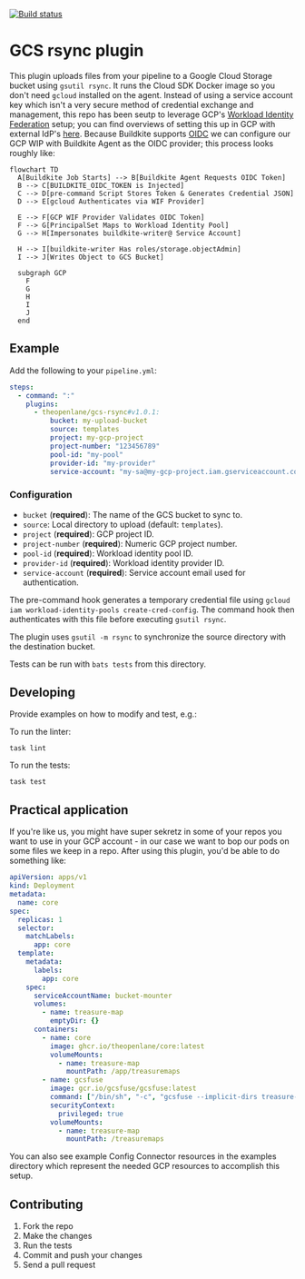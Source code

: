 [![Build status](https://badge.buildkite.com/e1c8545c9e2647b171a8f71f6e03ceeb4c56cc09651f38c679.svg)](https://buildkite.com/theopenlane/gcs-rsync-buildkite-plugin)

# GCS rsync plugin

This plugin uploads files from your pipeline to a Google Cloud Storage bucket using `gsutil rsync`. It runs the Cloud SDK Docker image so you don't need `gcloud` installed on the agent. Instead of using a service account key which isn't a very secure method of credential exchange and management, this repo has been seutp to leverage GCP's [Workload Identity Federation](https://cloud.google.com/iam/docs/workload-identity-federation) setup; you can find overviews of setting this up in GCP with external IdP's [here](https://cloud.google.com/iam/docs/workload-identity-federation-with-other-providers#file-sourced-credentials). Because Buildkite supports [OIDC](https://buildkite.com/docs/pipelines/security/oidc) we can configure our GCP WIP with Buildkite Agent as the OIDC provider; this process looks roughly like:

```mermaid
flowchart TD
  A[Buildkite Job Starts] --> B[Buildkite Agent Requests OIDC Token]
  B --> C[BUILDKITE_OIDC_TOKEN is Injected]
  C --> D[pre-command Script Stores Token & Generates Credential JSON]
  D --> E[gcloud Authenticates via WIF Provider]

  E --> F[GCP WIF Provider Validates OIDC Token]
  F --> G[PrincipalSet Maps to Workload Identity Pool]
  G --> H[Impersonates buildkite-writer@ Service Account]

  H --> I[buildkite-writer Has roles/storage.objectAdmin]
  I --> J[Writes Object to GCS Bucket]

  subgraph GCP
    F
    G
    H
    I
    J
  end
```

## Example

Add the following to your `pipeline.yml`:

```yml
steps:
  - command: ":"
    plugins:
      - theopenlane/gcs-rsync#v1.0.1:
          bucket: my-upload-bucket
          source: templates
          project: my-gcp-project
          project-number: "123456789"
          pool-id: "my-pool"
          provider-id: "my-provider"
          service-account: "my-sa@my-gcp-project.iam.gserviceaccount.com"
```

### Configuration

* `bucket` (**required**): The name of the GCS bucket to sync to.
* `source`: Local directory to upload (default: `templates`).
* `project` (**required**): GCP project ID.
* `project-number` (**required**): Numeric GCP project number.
* `pool-id` (**required**): Workload identity pool ID.
* `provider-id` (**required**): Workload identity provider ID.
* `service-account` (**required**): Service account email used for authentication.

The pre-command hook generates a temporary credential file using
`gcloud iam workload-identity-pools create-cred-config`. The command hook then
authenticates with this file before executing `gsutil rsync`.

The plugin uses `gsutil -m rsync` to synchronize the source directory with the destination bucket.

Tests can be run with `bats tests` from this directory.

## Developing

Provide examples on how to modify and test, e.g.:

To run the linter:
```shell
task lint
```

To run the tests:

```shell
task test
```
## Practical application

If you're like us, you might have super sekretz in some of your repos you want to use in your GCP account - in our case we want to bop our pods on some files we keep in a repo. After using this plugin, you'd be able to do something like:

```yaml
apiVersion: apps/v1
kind: Deployment
metadata:
  name: core
spec:
  replicas: 1
  selector:
    matchLabels:
      app: core
  template:
    metadata:
      labels:
        app: core
    spec:
      serviceAccountName: bucket-mounter
      volumes:
        - name: treasure-map
          emptyDir: {}
      containers:
        - name: core
          image: ghcr.io/theopenlane/core:latest
          volumeMounts:
            - name: treasure-map
              mountPath: /app/treasuremaps
        - name: gcsfuse
          image: gcr.io/gcsfuse/gcsfuse:latest
          command: ["/bin/sh", "-c", "gcsfuse --implicit-dirs treasure-map-bucket /treasuremaps && sleep infinity"]
          securityContext:
            privileged: true
          volumeMounts:
            - name: treasure-map
              mountPath: /treasuremaps
```

You can also see example Config Connector resources in the examples directory which represent the needed GCP resources to accomplish this setup.

## Contributing

1. Fork the repo
1. Make the changes
1. Run the tests
1. Commit and push your changes
1. Send a pull request
